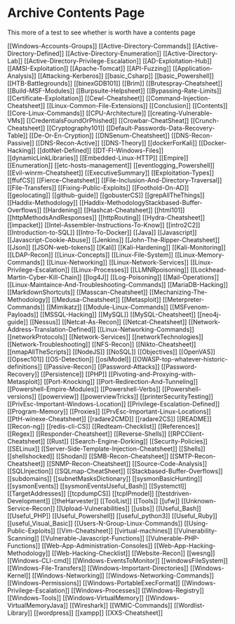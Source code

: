 
# Archive Contents Page
This more of a test to see whether is worth have a contents page


[[Windows-Accounts-Groups]]
[[Active-Directory-Commands]]
[[Active-Directory-Defined]]
[[Active-Directory-Enumeration]]
[[Active-Directory-Lab]]
[[Active-Directory-Privilege-Escalation]]
[[AD-Exploitation-Hub]]
[[AMSI-Exploitation]]
[[Apache-Tomcat]]
[[API-Fuzzing]]
[[Application-Analysis]]
[[Attacking-Kerberos]]
[[basic_Csharp]]
[[basic_Powershell]]
[[HTB-Battlegrounds]]
[[binexGDB101]]
[[Brim]]
[[Brutespray-Cheatsheet]]
[[Build-MSF-Modules]]
[[Burpsuite-Helpsheet]]
[[Bypassing-Rate-Limits]]
[[Certificate-Exploitation]]
[[Cewl-Cheatsheet]]
[[Command-Injection-Cheatsheet]]
[[Linux-Common-File-Extensions]]
[[Conclusion]]
[[Contents]]
[[Core-Linux-Commands]]
[[CPU-Architecture]]
[[creating-Vulnerable-VMs]]
[[CredentialsFoundOrPhished]]
[[Crowbar-CheatSheat]]
[[Crunch-Cheatsheet]]
[[Cryptography101]]
[[Default-Passwords-Data-Recovery-Table]]
[[De-Or-En-Cryption]]
[[DNSenum-Cheatsheet]]
[[DNS-Recon-Passive]]
[[DNS-Recon-Active]]
[[DNS-Theory]]
[[dockerForKali]]
[[Docker-Hacking]]
[[dotNet-Defined]]
[[DT-FI-Windows-Files]]
[[dynamicLinkLibraries]]
[[Embedded-Linux-HTTP]]
[[Empire]]
[[Enumeration]]
[[etc-hosts-management]]
[[eventlogging_Powershell]]
[[Evil-winrm-Cheatsheet]]
[[ExecutiveSummary]]
[[Exploitation-Types]]
[[ffufCS]]
[[Fierce-Cheatsheet]]
[[File-Inclusion-And-Directory-Traversal]]
[[File-Transfers]]
[[Fixing-Public-Exploits]]
[[Foothold-On-AD]]
[[geolocating]]
[[github-guide]]
[[gobusterCS]]
[[grepAllTheThings]]
[[Haddix-Methodology]]
[[Haddix-MethodologyStackbased-Buffer-Overflows]]
[[Hardening]]
[[Hashcat-Cheatsheet]]
[[html101]]
[[httpMethodsAndResponses]]
[[httpRouting]]
[[Hydra-Cheatsheet]]
[[impacket]]
[[Intel-Assembler-Instructions-To-Know]]
[[intro2C2]]
[[Introduction-to-SQL]]
[[Intro-To-Docker]]
[[Java]]
[[Javascript]]
[[Javascript-Cookie-Abuse]]
[[Jenkins]]
[[John-The-Ripper-Cheatsheet]]
[[Json]]
[[JSON-web-tokens]]
[[Kali]]
[[Kali-Hardening]]
[[Kali-Monitoring]]
[[LDAP-Recon]]
[[Linux-Concepts]]
[[Linux-File-System]]
[[Linux-Memory-Commands]]
[[Linux-Networking]]
[[Linux-Network-Services]]
[[Linux-Privilege-Escalation]]
[[Linux-Processes]]
[[LLMNRpoisoning]]
[[Lockhead-Martin-Cyber-Kill-Chain]]
[[log4J]]
[[Log-Poisoning]]
[[Mail-Operations]]
[[Linux-Maintaince-And-Troubleshooting-Commands]]
[[MariaDB-Hacking]]
[[MarkdownShortcuts]]
[[Masscan-Cheatsheet]]
[[Mechanizing-The-Methodology]]
[[Medusa-Cheatsheet]]
[[Metasploit]]
[[Meterpreter-Commands]]
[[Mimikatz]]
[[Module-Linux-Commands]]
[[MSFvenom-Payloads]]
[[MSSQL-Hacking]]
[[MySQL]]
[[MySQL-Cheatsheet]]
[[neo4j-guide]]
[[Nessus]]
[[Netcat-As-Recon]]
[[Netcat-Cheatsheet]]
[[Network-Address-Translation-Defined]]
[[Linux-Networking-Commands]]
[[networkProtocols]]
[[Network-Services]]
[[networkTechnologies]]
[[Network-Troubleshooting]]
[[NFS-Recon]]
[[Nikto-Cheatsheet]]
[[nmapAllTheScripts]]
[[NodeJS]]
[[NoSQL]]
[[Objectives]]
[[OpenVAS]]
[[Opsec101]]
[[OS-Detection]]
[[osiModel]]
[[OWASP-top-whatever-historic-definitions]]
[[Passive-Recon]]
[[Password-Attacks]]
[[Password-Recovery]]
[[Persistence]]
[[PHP]]
[[Pivoting-and-Proxying-with-Metasploit]]
[[Port-Knocking]]
[[Port-Redirection-And-Tunneling]]
[[Powershell-Empire-Modules]]
[[Powershell-Verbs]]
[[Powershell-versions]]
[[powerview]]
[[powerviewTricks]]
[[printerSecurityTesting]]
[[PrivEsc-Important-Windows-Location]]
[[Privilege-Escalation-Defined]]
[[Program-Memory]]
[[Proxies]]
[[PrvEsc-Important-Linux-Locations]]
[[PtH-winexe-Cheatsheet]]
[[radare2CMD]]
[[radare2CS]]
[[README]]
[[Recon-ng]]
[[redis-cli-CS]]
[[Redteam-Checklist]]
[[References]]
[[Regex]]
[[Responder-Cheatsheet]]
[[Reverse-Shells]]
[[RPCClient-Cheatsheet]]
[[Rust]]
[[Search-Engine-Dorking]]
[[Security-Policies]]
[[SELinux]]
[[Server-Side-Template-Injection-Cheatsheet]]
[[Shells]]
[[shellshocked]]
[[Shodan]]
[[SMB-Recon-Cheatsheet]]
[[SMTP-Recon-Cheatsheet]]
[[SNMP-Recon-Cheatsheet]]
[[Source-Code-Analysis]]
[[SQLInjection]]
[[SQLmap-CheatSheet]]
[[Stackbased-Buffer-Overflows]]
[[subdomains]]
[[subnetMasksDictionary]]
[[sysmonBasicHunting]]
[[sysmonEvents]]
[[sysmonEventsUseful_Bash]]
[[Systemctl]]
[[TargetAddresses]]
[[tcpdumpCS]]
[[tcpIPmodel]]
[[testdriven-Development]]
[[theHarvester]]
[[ToolList]]
[[Tools]]
[[ufw]]
[[Unknown-Service-Recon]]
[[Upload-Vulnerabilities]]
[[usbs]]
[[Useful_Bash]]
[[Useful_PHP]]
[[Useful_Powershell]]
[[useful_python3]]
[[Useful_Ruby]]
[[useful_Visual_Basic]]
[[Users-N-Group-Linux-Commands]]
[[Using-Public-Exploits]]
[[Vim-Cheatsheet]]
[[virtual-machines]]
[[Vulnerability-Scanning]]
[[Vulnerable-Javascript-Functions]]
[[Vulnerable-PHP-Functions]]
[[Web-App-Administration-Consoles]]
[[Web-App-Hacking-Methodology]]
[[Web-Hacking-Checklist]]
[[Website-Recon]]
[[wesng]]
[[Windows-CLI-cmd]]
[[Windows-EventsToMonitor]]
[[windowsFileSystem]]
[[Windows-File-Transfers]]
[[Windows-Important-Directories]]
[[Windows-Kernel]]
[[Windows-Networking]]
[[Windows-Networking-Commands]]
[[Windows-Permissions]]
[[Windows-PortableExecFormat]]
[[Windows-Privilege-Escalation]]
[[Windows-Processes]]
[[Windows-Registry]]
[[Windows-Tools]]
[[Windows-VirtualMemory]]
[[Windows-VirtualMemoryJava]]
[[Wireshark]]
[[WMIC-Commands]]
[[Wordlist-Library]]
[[wordpress]]
[[xampp]]
[[XXS-Cheatsheet]]
